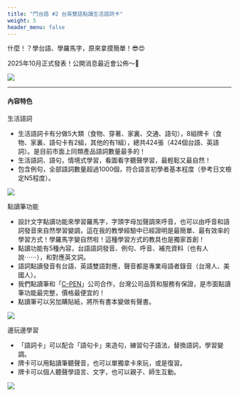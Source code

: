 ```yaml
---
title: "鬥台語 #2 台英雙語點讀生活語詞卡"
weight: 5
header_menu: false
---
```


什麼！？學台語、學羅馬字，原來拿摸簡單！😎😍

2025年10月正式發表！公開消息最近會公佈～🚀

![](images/paia2.png)

---

#### 內容特色

生活語詞

- 生活語詞卡有分做5大類（食物、穿著、家裏、交通、語句），8組牌卡（食物、家裏、語句卡有2組，其他的有1組），總共424張（424個台語、英語詞）。是目前市面上同類產品語詞數量最多的！
- 生活語詞、語句，情境式學習，看圖看字聽聲學習，最輕鬆又最自然！
- 包含例句，全部語詞數量超過1000個，符合語言初學者基本程度（參考日文檢定N5程度）。

![](images/paia2_1.jpg)

點讀筆功能

- 設計文字點讀功能來學習羅馬字，字頭字母加聲調來呼音，也可以由呼音和語詞發音來自然學習變調，這在我的教學經驗中已經證明是最簡單、最有效率的學習方式！學羅馬字變自然啦！這種學習方式的教具也是獨家首創！
- 點讀功能有5種內容，台語語詞發音、例句、呼音、補充資料（也有人說⋯⋯），和對應英文詞。
- 語詞點讀發音有台語、英語雙語對應，聲音都是專業母語者錄音（台灣人、美國人）。
- 我們點讀筆和「[C-PEN](https://c-pen.com.tw/)」公司合作，台灣公司品質和服務有保證，是市面點讀筆功能最完整，價格最便宜的！
- 點讀筆可以另加購貼紙，將所有書本變做有聲書。

![](images/paia2_2.jpg)

邊玩邊學習

- 「語詞卡」可以配合「語句卡」來造句，練習句子語法，替換語詞，學習變調。
- 牌卡可以用點讀筆聽聲音，也可以單獨拿卡來玩，或是復習。
- 牌卡可以個人聽聲學語言、文字，也可以親子、師生互動。

![](images/paia2_3.jpg)
